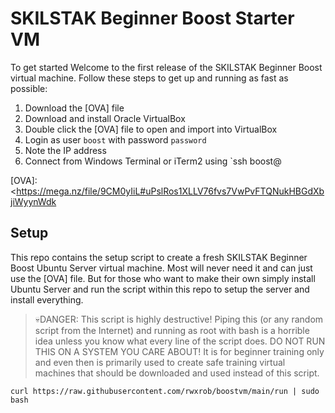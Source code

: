 # SKILSTAK Beginner Boost Starter VM

To get started
Welcome to the first release of the SKILSTAK Beginner Boost virtual machine. Follow these steps to get up and running as fast as possible:

1. Download the [OVA] file
2. Download and install Oracle VirtualBox
3. Double click the [OVA] file to open and import into VirtualBox
4. Login as user `boost` with password `password`
5. Note the IP address 
6. Connect from Windows Terminal or iTerm2 using `ssh boost@<ipaddress>

[OVA]: <https://mega.nz/file/9CM0yIiL#uPslRos1XLLV76fvs7VwPvFTQNukHBGdXbjiWyynWdk

## Setup

This repo contains the setup script to create a fresh SKILSTAK Beginner
Boost Ubuntu Server virtual machine. Most will never need it and can
just use the [OVA] file.  But for those who want to make their own
simply install Ubuntu Server and run the script within this repo to
setup the server and install everything.

> 💀DANGER: This script is highly destructive! Piping this (or any
> random script from the Internet) and running as root with bash is
> a horrible idea unless you know what every line of the script does. DO
> NOT RUN THIS ON A SYSTEM YOU CARE ABOUT! It is for beginner training
> only and even then is primarily used to create safe training virtual
> machines that should be downloaded and used instead of this script.

```
curl https://raw.githubusercontent.com/rwxrob/boostvm/main/run | sudo bash
```

